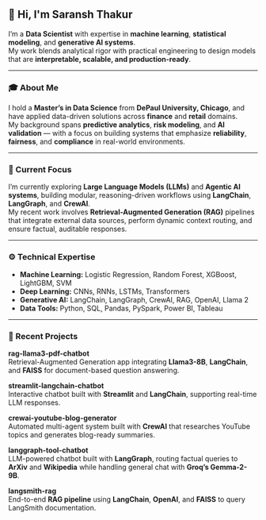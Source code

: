 ## 👋 Hi, I'm Saransh Thakur  

I’m a **Data Scientist** with expertise in **machine learning**, **statistical modeling**, and **generative AI systems**.  
My work blends analytical rigor with practical engineering to design models that are **interpretable, scalable, and production-ready**.  

---

### 🎓 About Me  

I hold a **Master’s in Data Science** from **DePaul University, Chicago**, and have applied data-driven solutions across **finance** and **retail** domains.  
My background spans **predictive analytics**, **risk modeling**, and **AI validation** — with a focus on building systems that emphasize **reliability**, **fairness**, and **compliance** in real-world environments.  

---

### 🔬 Current Focus  

I’m currently exploring **Large Language Models (LLMs)** and **Agentic AI systems**, building modular, reasoning-driven workflows using **LangChain**, **LangGraph**, and **CrewAI**.  
My recent work involves **Retrieval-Augmented Generation (RAG)** pipelines that integrate external data sources, perform dynamic context routing, and ensure factual, auditable responses.  

---

### ⚙️ Technical Expertise  

- **Machine Learning:** Logistic Regression, Random Forest, XGBoost, LightGBM, SVM  
- **Deep Learning:** CNNs, RNNs, LSTMs, Transformers  
- **Generative AI:** LangChain, LangGraph, CrewAI, RAG, OpenAI, Llama 2  
- **Data Tools:** Python, SQL, Pandas, PySpark, Power BI, Tableau  

---

### 🚀 Recent Projects  

**rag-llama3-pdf-chatbot**  
Retrieval-Augmented Generation app integrating **Llama3-8B**, **LangChain**, and **FAISS** for document-based question answering.  

**streamlit-langchain-chatbot**  
Interactive chatbot built with **Streamlit** and **LangChain**, supporting real-time LLM responses.  

**crewai-youtube-blog-generator**  
Automated multi-agent system built with **CrewAI** that researches YouTube topics and generates blog-ready summaries.  

**langgraph-tool-chatbot**  
LLM-powered chatbot built with **LangGraph**, routing factual queries to **ArXiv** and **Wikipedia** while handling general chat with **Groq’s Gemma-2-9B**.  

**langsmith-rag**  
End-to-end **RAG pipeline** using **LangChain**, **OpenAI**, and **FAISS** to query LangSmith documentation.  
